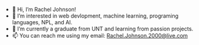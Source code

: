 - 👋 Hi, I’m Rachel Johnson!
- 👀 I’m interested in web devlopment, machine learning, programing languages, NPL, and AI.
- 🌱 I’m currently a graduate from UNT and learning from passion projects.
- 📫 You can reach me using my email: Rachel.Johnson.2000@live.com

<!---
Rachiesqueek/Rachiesqueek is a ✨ special ✨ repository because its `README.md` (this file) appears on your GitHub profile.
You can click the Preview link to take a look at your changes.
--->
